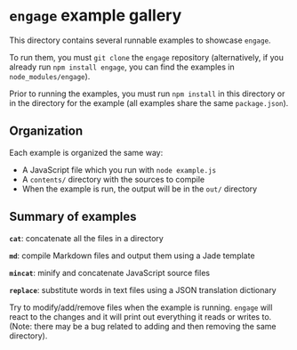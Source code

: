 
`engage` example gallery
========================

This directory contains several runnable examples to showcase `engage`.

To run them, you must `git clone` the `engage` repository
(alternatively, if you already run `npm install engage`, you can find
the examples in `node_modules/engage`).

Prior to running the examples, you must run `npm install` in this
directory or in the directory for the example (all examples share the
same `package.json`).

## Organization

Each example is organized the same way:

* A JavaScript file which you run with `node example.js`
* A `contents/` directory with the sources to compile
* When the example is run, the output will be in the `out/` directory

## Summary of examples

**`cat`**: concatenate all the files in a directory

**`md`**: compile Markdown files and output them using a Jade template

**`mincat`**: minify and concatenate JavaScript source files

**`replace`**: substitute words in text files using a JSON translation dictionary

Try to modify/add/remove files when the example is running. `engage`
will react to the changes and it will print out everything it reads or
writes to. (Note: there may be a bug related to adding and then
removing the same directory).

